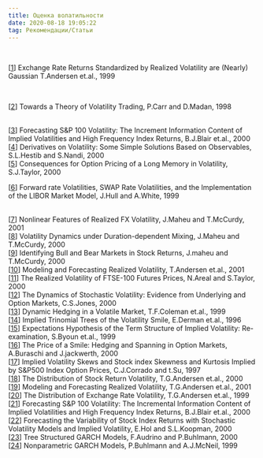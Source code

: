 ```yaml
---
title: Оценка волатильности
date: 2020-08-18 19:05:22
tag: Рекомендации/Статьи
---
```


<br>


<p class="references">
               
[<a href="http://www.smartquant.com/references/Volatility/vol1.pdf">1</a>] Exchange Rate Returns
      Standardized by Realized Volatility are (Nearly) Gaussian T.Andersen et.al., 1999
      
<br>      
        
[<a href="http://www.smartquant.com/references/Volatility/vol2.pdf">2</a>]
                  Towards a Theory of Volatility Trading, P.Carr and D.Madan,
                  1998
   
<br>     
[<a href="http://www.smartquant.com/references/Volatility/vol3.pdf">3</a>]
                  Forecasting S&amp;P 100 Volatility: The Increment Information
                  Content of Implied Volatilities and High Frequency Index
                  Returns, B.J.Blair et.al., 2000
   
<br>     
[<a href="http://www.smartquant.com/references/Volatility/vol4.pdf">4</a>]
                  Derivatives on Volatility: Some Simple Solutions Based on
                  Observables, S.L.Hestib and S.Nandi, 2000
   
<br>     
[<a href="http://www.smartquant.com/references/Volatility/vol5.pdf">5</a>]
                  Consequences for Option Pricing of a Long Memory in
                  Volatility, S.J.Taylor, 2000

<br>   
     
[<a href="http://www.smartquant.com/references/Volatility/vol6.pdf">6</a>]
      Forward rate Volatilities, SWAP Rate Volatilities, and the Implementation
      of the LIBOR Market Model, J.Hull and A.White, 1999
   
<br>     
[<a href="http://www.smartquant.com/references/Volatility/vol7.pdf">7</a>]
      Nonlinear Features of Realized FX Volatility, J.Maheu and T.McCurdy, 2001
   
<br>     
[<a href="http://www.smartquant.com/references/Volatility/vol8.pdf">8</a>]
      Volatility Dynamics under Duration-dependent Mixing, J.Maheu and T.McCurdy,
      2000
   
<br>     
[<a href="http://www.smartquant.com/references/Volatility/vol9.pdf">9</a>]
      Identifying Bull and Bear Markets in Stock Returns, J.maheu and T.McCurdy,
      2000
   
<br>     
[<a href="http://www.smartquant.com/references/Volatility/vol10.pdf">10</a>]
      Modeling and Forecasting Realized Volatility, T.Andersen et.al., 2001
   
<br>     
[<a href="http://www.smartquant.com/references/Volatility/vol11.pdf">11</a>]
      The Realized Volatility of FTSE-100 Futures Prices, N.Areal and S.Taylor,
      2000

<br>     
[<a href="http://www.smartquant.com/references/Volatility/vol12.pdf">12</a>]
The Dynamics of Stochastic Volatility: Evidence from Underlying and Option
Markets, C.S.Jones, 2000 

<br>     
[<a href="http://www.smartquant.com/references/Volatility/vol13.pdf">13</a>]
Dynamic Hedging in a Volatile Market, T.F.Coleman et.al., 1999

<br>     
[<a href="http://www.smartquant.com/references/Volatility/vol14.pdf">14</a>]
Implied Trinomial Trees of the Volatility Smile, E.Derman et.al., 1996

<br>     
[<a href="http://www.smartquant.com/references/Volatility/vol15.pdf">15</a>]
Expectations Hypothesis of the Term Structure of Implied Volatility: Re-examination,
S.Byoun et.al., 1999

<br>     
[<a href="http://www.smartquant.com/references/Volatility/vol16.pdf">16</a>]
The Price of a Smile: Hedging and Spanning in Option Markets,
A.Buraschi and J.jackwerth, 2000

<br>     
[<a href="http://www.smartquant.com/references/Volatility/vol17.pdf">17</a>]
Implied Volatility Skews and Stock index Skewness and Kurtosis Implied by S&P500
 Index Option Prices, C.J.Corrado and t.Su, 1997
<br>     
[<a href="http://www.smartquant.com/references/Volatility/vol18.pdf">18</a>]
The Distribution of Stock Return Volatility, T.G.Andersen et.al., 2000	
<br>     
[<a href="http://www.smartquant.com/references/Volatility/vol19.pdf">19</a>]
Modeling and Forecasting Realized Volatility, T.G.Andersen et.al., 2001	
<br>     
[<a href="http://www.smartquant.com/references/Volatility/vol20.pdf">20</a>]
The Distribution of Exchange Rate Volatility, T.G.Andersen et.al., 1999

<br>     
[<a href="http://www.smartquant.com/references/Volatility/vol21.pdf">21</a>]
Forecasting S&P 100 Volatility: The Incremental Information Content of Implied
Volatilities and High Frequency Index Returns, B.J.Blair et.al., 2000

<br>     
[<a href="http://www.smartquant.com/references/Volatility/vol22.pdf">22</a>]
Forecasting the Variability of Stock Index Returns with Stochastic Volatility
Models and Implied Volatility, E.Hol and S.L.Koopman, 2000

<br>     
[<a href="http://www.smartquant.com/references/Volatility/vol23.pdf">23</a>]
Tree Structured GARCH Models, F.Audrino and P.Buhlmann, 2000

<br>     
[<a href="http://www.smartquant.com/references/Volatility/vol24.pdf">24</a>]
Nonparametric GARCH Models, P.Buhlmann and A.J.McNeil, 1999

</p>
